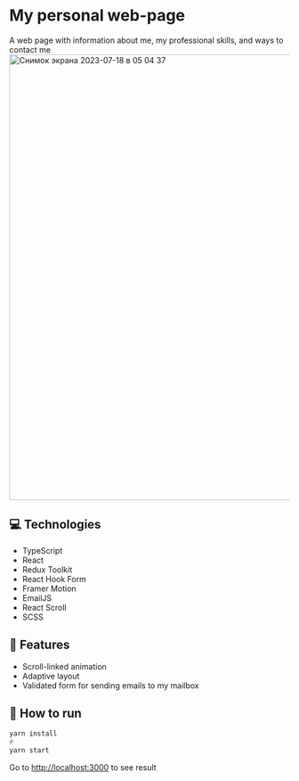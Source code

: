 # My personal web-page

A web page with information about me, my professional skills, and ways to contact me
<img width="800" alt="Снимок экрана 2023-07-18 в 05 04 37" src="https://github.com/alexey-hohlov/alexey-hohlov.github.io/assets/79412122/ad4fb46a-b01f-4628-af29-d031b32e6a9c">

## 💻 Technologies
* TypeScript
* React
* Redux Toolkit
* React Hook Form
* Framer Motion
* EmailJS
* React Scroll
* SCSS

## 🚀 Features

* Scroll-linked animation
* Adaptive layout
* Validated form for sending emails to my mailbox

## 🤖 How to run

```bash
yarn install
#
yarn start
```

Go to [http://localhost:3000](http://localhost:3000) to see result
